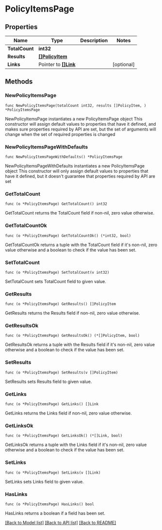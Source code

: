 # PolicyItemsPage

## Properties

Name | Type | Description | Notes
------------ | ------------- | ------------- | -------------
**TotalCount** | **int32** |  | 
**Results** | [**[]PolicyItem**](PolicyItem.md) |  | 
**Links** | Pointer to [**[]Link**](Link.md) |  | [optional] 

## Methods

### NewPolicyItemsPage

`func NewPolicyItemsPage(totalCount int32, results []PolicyItem, ) *PolicyItemsPage`

NewPolicyItemsPage instantiates a new PolicyItemsPage object
This constructor will assign default values to properties that have it defined,
and makes sure properties required by API are set, but the set of arguments
will change when the set of required properties is changed

### NewPolicyItemsPageWithDefaults

`func NewPolicyItemsPageWithDefaults() *PolicyItemsPage`

NewPolicyItemsPageWithDefaults instantiates a new PolicyItemsPage object
This constructor will only assign default values to properties that have it defined,
but it doesn't guarantee that properties required by API are set

### GetTotalCount

`func (o *PolicyItemsPage) GetTotalCount() int32`

GetTotalCount returns the TotalCount field if non-nil, zero value otherwise.

### GetTotalCountOk

`func (o *PolicyItemsPage) GetTotalCountOk() (*int32, bool)`

GetTotalCountOk returns a tuple with the TotalCount field if it's non-nil, zero value otherwise
and a boolean to check if the value has been set.

### SetTotalCount

`func (o *PolicyItemsPage) SetTotalCount(v int32)`

SetTotalCount sets TotalCount field to given value.


### GetResults

`func (o *PolicyItemsPage) GetResults() []PolicyItem`

GetResults returns the Results field if non-nil, zero value otherwise.

### GetResultsOk

`func (o *PolicyItemsPage) GetResultsOk() (*[]PolicyItem, bool)`

GetResultsOk returns a tuple with the Results field if it's non-nil, zero value otherwise
and a boolean to check if the value has been set.

### SetResults

`func (o *PolicyItemsPage) SetResults(v []PolicyItem)`

SetResults sets Results field to given value.


### GetLinks

`func (o *PolicyItemsPage) GetLinks() []Link`

GetLinks returns the Links field if non-nil, zero value otherwise.

### GetLinksOk

`func (o *PolicyItemsPage) GetLinksOk() (*[]Link, bool)`

GetLinksOk returns a tuple with the Links field if it's non-nil, zero value otherwise
and a boolean to check if the value has been set.

### SetLinks

`func (o *PolicyItemsPage) SetLinks(v []Link)`

SetLinks sets Links field to given value.

### HasLinks

`func (o *PolicyItemsPage) HasLinks() bool`

HasLinks returns a boolean if a field has been set.


[[Back to Model list]](../README.md#documentation-for-models) [[Back to API list]](../README.md#documentation-for-api-endpoints) [[Back to README]](../README.md)


